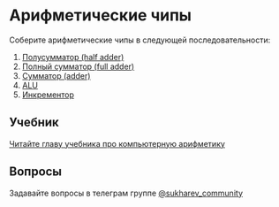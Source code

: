 # Арифметические чипы

Соберите арифметические чипы в следующей последовательности:

1. [Полусумматор (half adder)](HalfAdder/HalfAdder.hdl)
2. [Полный сумматор (full adder)](FullAdder/FullAdder.hdl)
3. [Сумматор (adder)](Adder/Add16.hdl)
4. [ALU](ALU/ALU.hdl)
5. [Инкрементор](Incrementor/Inc16.hdl)

## Учебник

[Читайте главу учебника про компьютерную арифметику](https://www.notion.so/sukharev/II-0664476fce34450fb887f7f7305fe845)

## Вопросы

Задавайте вопросы в телеграм группе [@sukharev_community](https://www.t.me/sukharev_community)
